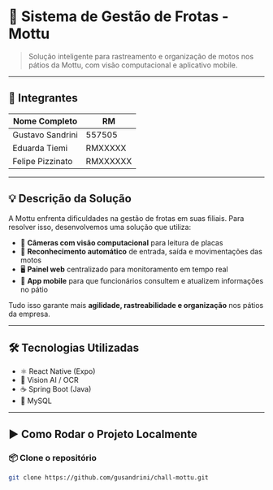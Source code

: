 # 🛵 Sistema de Gestão de Frotas - Mottu

> Solução inteligente para rastreamento e organização de motos nos pátios da Mottu, com visão computacional e aplicativo mobile.

---

## 👥 Integrantes

| Nome Completo        | RM       |
|----------------------|----------|
| Gustavo Sandrini     | 557505   |
| Eduarda Tiemi        | RMXXXXX  |
| Felipe Pizzinato     | RMXXXXXX |

---

## 💡 Descrição da Solução

A Mottu enfrenta dificuldades na gestão de frotas em suas filiais. Para resolver isso, desenvolvemos uma solução que utiliza:

- 🎥 **Câmeras com visão computacional** para leitura de placas
- 🧠 **Reconhecimento automático** de entrada, saída e movimentações das motos
- 🖥️ **Painel web** centralizado para monitoramento em tempo real
- 📱 **App mobile** para que funcionários consultem e atualizem informações no pátio

Tudo isso garante mais **agilidade, rastreabilidade e organização** nos pátios da empresa.

---

## 🛠️ Tecnologias Utilizadas

- ⚛️ React Native (Expo)
- 🧠 Vision AI / OCR
- ☕ Spring Boot (Java)
- 🐬 MySQL

---

## ▶️ Como Rodar o Projeto Localmente

### 📦 Clone o repositório
```bash
git clone https://github.com/gusandrini/chall-mottu.git
